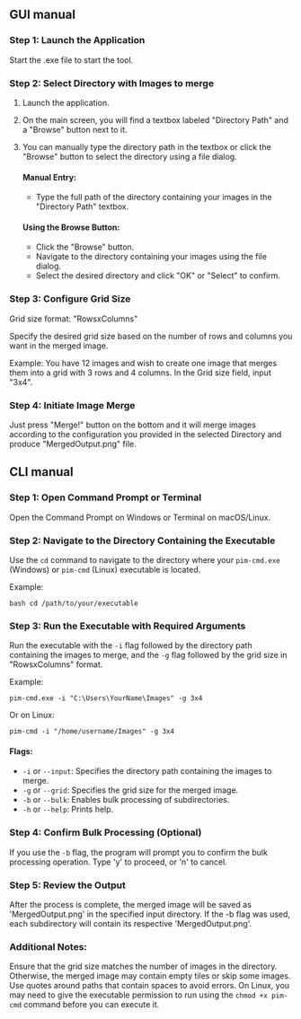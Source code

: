 ## GUI manual

### Step 1: Launch the Application 
Start the .exe file to start the tool.


### Step 2: Select Directory with Images to merge

1. Launch the application.
2. On the main screen, you will find a textbox labeled "Directory Path" and a "Browse" button next to it.
3. You can manually type the directory path in the textbox or click the "Browse" button to select the directory using a file dialog.

   #### Manual Entry:
   - Type the full path of the directory containing your images in the "Directory Path" textbox.

   #### Using the Browse Button:
   - Click the "Browse" button.
   - Navigate to the directory containing your images using the file dialog.
   - Select the desired directory and click "OK" or "Select" to confirm.


### Step 3: Configure Grid Size
Grid size format: "RowsxColumns"

Specify the desired grid size based on the number of rows and columns you want in the merged image.

Example: You have 12 images and wish to create one image that merges them into a grid with 3 rows and 4 columns. In the Grid size field, input "3x4".

### Step 4: Initiate Image Merge
Just press "Merge!" button on the bottom and it will merge images according to the configuration you provided in the selected Directory and produce "MergedOutput.png" file.

## CLI manual

### Step  1: Open Command Prompt or Terminal
Open the Command Prompt on Windows or Terminal on macOS/Linux.

### Step  2: Navigate to the Directory Containing the Executable
Use the `cd` command to navigate to the directory where your `pim-cmd.exe` (Windows) or `pim-cmd` (Linux) executable is located.

Example:
```
bash cd /path/to/your/executable
```

### Step  3: Run the Executable with Required Arguments
Run the executable with the `-i` flag followed by the directory path containing the images to merge, and the `-g` flag followed by the grid size in "RowsxColumns" format.

Example:
```
pim-cmd.exe -i "C:\Users\YourName\Images" -g 3x4
```

Or on Linux:
```
pim-cmd -i "/home/username/Images" -g 3x4

```

#### Flags:
- `-i` or `--input`: Specifies the directory path containing the images to merge.
- `-g` or `--grid`: Specifies the grid size for the merged image.
- `-b` or `--bulk`: Enables bulk processing of subdirectories.
- `-h` or `--help`: Prints help.

### Step  4: Confirm Bulk Processing (Optional)
If you use the `-b` flag, the program will prompt you to confirm the bulk processing operation. Type 'y' to proceed, or 'n' to cancel.

### Step  5: Review the Output
After the process is complete, the merged image will be saved as 'MergedOutput.png' in the specified input directory. If the -b flag was used, each subdirectory will contain its respective 'MergedOutput.png'.

### Additional Notes:
Ensure that the grid size matches the number of images in the directory. Otherwise, the merged image may contain empty tiles or skip some images.
Use quotes around paths that contain spaces to avoid errors.
On Linux, you may need to give the executable permission to run using the `chmod +x pim-cmd` command before you can execute it.
